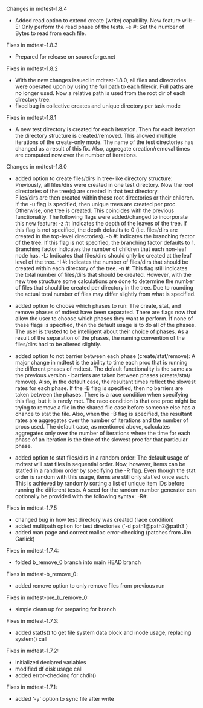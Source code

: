 Changes in mdtest-1.8.4
 * Added read option to extend create (write) capability.  New feature will:
   -E: Only perform the read phase of the tests.
   -e #: Set the number of Bytes to read from each file.

Fixes in mdtest-1.8.3
 * Prepared for release on sourceforge.net

Fixes in mdtest-1.8.2
 * With the new changes issued in mdtest-1.8.0, all files and directories
   were operated upon by using the full path to each file/dir.  Full paths
   are no longer used.  Now a relative path is used from the root dir of 
   each directory tree.
 * fixed bug in collective creates and unique directory per task mode

Fixes in mdtest-1.8.1
 * A new test directory is created for each iteration.  Then for each 
   iteration the directory structure is created/removed.  This allowed 
   multiple iterations of the create-only mode.  The name of the test 
   directories has changed as a result of this fix.  Also, aggregate 
   creation/removal times are computed now over the number of iterations.

Changes in mdtest-1.8.0
 * added option to create files/dirs in tree-like directory structure: 
   Previously, all files/dirs were created in one test directory.  Now the 
   root directories of the tree(s) are created in that test directory.  
   Files/dirs are then created within those root directories or their children.
   If the -u flag is specified, then unique trees are created per proc.  
   Otherwise, one tree is created.  This coincides with the previous 
   functionality.  The following flags were added/changed to incorporate this 
   new feature:
    -z #: Indicates the depth of the leaves of the tree.  If this flag is not 
          specified, the depth defaults to 0 (i.e. files/dirs are created in 
          the top-level directories).
    -b #: Indicates the branching factor of the tree.  If this flag is not 
          specified, the branching factor defaults to 1.  Branching factor 
          indicates the number of children that each non-leaf node has.
    -L:   Indicates that files/dirs should only be created at the leaf level 
          of the tree.
    -I #: Indicates the number of files/dirs that should be created within 
          each directory of the tree.
    -n #: This flag still indicates the total number of files/dirs that should
          be created.  However, with the new tree structure some calculations 
          are done to determine the number of files that should be created per
          directory in the tree.  Due to rounding the actual total number of 
          files may differ slightly from what is specified.  
   
 * added option to choose which phases to run:
   The create, stat, and remove phases of mdtest have been separated.  There 
   are flags now that allow the user to choose which phases they want to 
   perform.  If none of these flags is specified, then the default usage is 
   to do all of the phases.  The user is trusted to be intelligent about their
   choice of phases.  As a result of the separation of the phases, the naming 
   convention of the files/dirs had to be altered slightly.
          
 * added option to not barrier between each phase (create/stat/remove):
   A major change in mdtest is the ability to time each proc that is running 
   the different phases of mdtest.  The default functionality is the same as 
   the previous version - barriers are taken between phases (create/stat/
   remove).  Also, in the default case, the resultant times reflect the 
   slowest rates for each phase.  If the -B flag is specified, then no barriers
   are taken between the phases.  There is a race condition when specifying 
   this flag, but it is rarely met.  The race condition is that one proc might
   be trying to remove a file in the shared file case before someone else has 
   a chance to stat the file.  Also, when the -B flag is specified, the 
   resultant rates are aggregates over the number of iterations and the number
   of procs used.  The default case, as mentioned above, calculates aggregates
   only over the number of iterations where the time for each phase of an
   iteration is the time of the slowest proc for that particular phase.
   
 * added option to stat files/dirs in a random order:
   The default usage of mdtest will stat files in sequential order.  Now, 
   however, items can be stat'ed in a random order by specifying the -R flag.
   Even though the stat order is random with this usage, items are still only 
   stat'ed once each.  This is achieved by randomly sorting a list of unique 
   item IDs before running the different tests.  A seed for the random number 
   generator can optionally be provided with the following syntax: -R#.

Fixes in mdtest-1.7.5
 * changed bug in how test directory was created (race condition)
 * added multipath option for test directories ('-d path1@path2@path3')
 * added man page and correct malloc error-checking (patches from Jim Garlick)

Fixes in mdtest-1.7.4:
 * folded b_remove_0 branch into main HEAD branch

Fixes in mdtest-b_remove_0:
 * added remove option to only remove files from previous run

Fixes in mdtest-pre_b_remove_0:
 * simple clean up for preparing for branch

Fixes in mdtest-1.7.3:
 * added statfs() to get file system data block and inode usage, replacing
   system() call

Fixes in mdtest-1.7.2:
 * initialized declared variables
 * modified df disk usage call
 * added error-checking for chdir()

Fixes in mdtest-1.7.1:
 * added '-y' option to sync file after write
